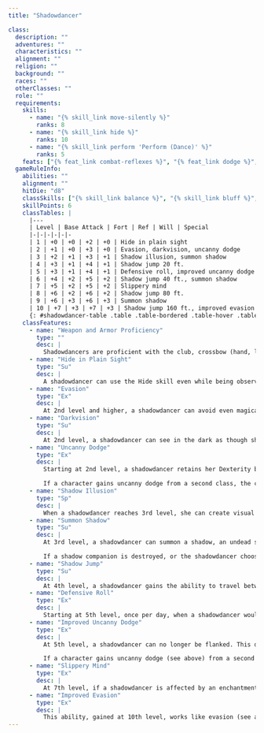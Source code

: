 ```yaml
---
title: "Shadowdancer"

class:
  description: ""
  adventures: ""
  characteristics: ""
  alignment: ""
  religion: ""
  background: ""
  races: ""
  otherClasses: ""
  role: ""
  requirements:
    skills:
      - name: "{% skill_link move-silently %}"
        ranks: 8
      - name: "{% skill_link hide %}"
        ranks: 10
      - name: "{% skill_link perform 'Perform (Dance)' %}"
        ranks: 5
    feats: ["{% feat_link combat-reflexes %}", "{% feat_link dodge %}", "{% feat_link mobility %}"]
  gameRuleInfo:
    abilities: ""
    alignment: ""
    hitDie: "d8"
    classSkills: ["{% skill_link balance %}", "{% skill_link bluff %}", "{% skill_link decipher-script %}", "{% skill_link diplomacy %}", "{% skill_link disguise %}", "{% skill_link escape-artist %}", "{% skill_link hide %}", "{% skill_link jump %}", "{% skill_link listen %}", "{% skill_link move-silently %}", "{% skill_link perform %}", "{% skill_link profession %}", "{% skill_link search %}", "{% skill_link sleight-of-hand %}", "{% skill_link spot %}", "{% skill_link tumble %}", "{% skill_link use-rope %}"]
    skillPoints: 6
    classTables: |
      |---
      | Level | Base Attack | Fort | Ref | Will | Special
      |-|-|-|-|-|-
      | 1 | +0 | +0 | +2 | +0 | Hide in plain sight
      | 2 | +1 | +0 | +3 | +0 | Evasion, darkvision, uncanny dodge
      | 3 | +2 | +1 | +3 | +1 | Shadow illusion, summon shadow
      | 4 | +3 | +1 | +4 | +1 | Shadow jump 20 ft.
      | 5 | +3 | +1 | +4 | +1 | Defensive roll, improved uncanny dodge
      | 6 | +4 | +2 | +5 | +2 | Shadow jump 40 ft., summon shadow
      | 7 | +5 | +2 | +5 | +2 | Slippery mind
      | 8 | +6 | +2 | +6 | +2 | Shadow jump 80 ft.
      | 9 | +6 | +3 | +6 | +3 | Summon shadow
      | 10 | +7 | +3 | +7 | +3 | Shadow jump 160 ft., improved evasion
      {: #shadowdancer-table .table .table-bordered .table-hover .table-striped data-caption="Table: The Shadowdancer" }
    classFeatures:
      - name: "Weapon and Armor Proficiency"
        type: ""
        desc: |
          Shadowdancers are proficient with the club, crossbow (hand, light, or heavy), dagger (any type), dart, mace, morningstar, quarterstaff, rapier, sap, shortbow (normal and composite), and short sword. Shadowdancers are proficient with light armor but not with shields.
      - name: "Hide in Plain Sight"
        type: "Su"
        desc: |
          A shadowdancer can use the Hide skill even while being observed. As long as she is within 10 feet of some sort of shadow, a shadowdancer can hide herself from view in the open without anything to actually hide behind. She cannot, however, hide in her own shadow.
      - name: "Evasion"
        type: "Ex"
        desc: |
          At 2nd level and higher, a shadowdancer can avoid even magical and unusual attacks with great agility. If she makes a successful Reflex saving throw against an attack that normally deals half damage on a successful save, she instead takes no damage. Evasion can be used only if the shadowdancer is wearing light armor or no armor. A helpless shadowdancer does not gain the benefit of evasion.
      - name: "Darkvision"
        type: "Su"
        desc: |
          At 2nd level, a shadowdancer can see in the dark as though she were permanently under the effect of a darkvision spell.
      - name: "Uncanny Dodge"
        type: "Ex"
        desc: |
          Starting at 2nd level, a shadowdancer retains her Dexterity bonus to AC (if any) regardless of being caught flat-footed or struck by an invisible attacker. (She still loses any Dexterity bonus to AC if immobilized.)

          If a character gains uncanny dodge from a second class, the character automatically gains improved uncanny dodge (see below).
      - name: "Shadow Illusion"
        type: "Sp"
        desc: |
          When a shadowdancer reaches 3rd level, she can create visual illusions. This ability's effect is identical to that of the arcane spell silent image and may be employed once per day.
      - name: "Summon Shadow"
        type: "Su"
        desc: |
          At 3rd level, a shadowdancer can summon a shadow, an undead shade. Unlike a normal shadow, this shadow's alignment matches that of the shadowdancer, and the creature cannot create spawn. The summoned shadow cannot be turned, rebuked, or commanded by any third party. This shadow serves as a companion to the shadowdancer and can communicate intelligibly with the shadowdancer. Every third level gained by the shadowdancer adds +2 HD (and the requisite base attack and base save bonus increases) to her shadow companion.

          If a shadow companion is destroyed, or the shadowdancer chooses to dismiss it, the shadowdancer must attempt a DC 15 Fortitude save. If the saving throw fails, the shadowdancer loses 200 experience points per shadowdancer level. A successful saving throw reduces the loss by half, to 100 XP per prestige class level. The shadowdancer's XP total can never go below 0 as the result of a shadow's dismissal or destruction. A destroyed or dismissed shadow companion cannot be replaced for 30 days.
      - name: "Shadow Jump"
        type: "Su"
        desc: |
          At 4th level, a shadowdancer gains the ability to travel between shadows as if by means of a dimension door spell. The limitation is that the magical transport must begin and end in an area with at least some shadow. A shadowdancer can jump up to a total of 20 feet each day in this way; this may be a single jump of 20 feet or two jumps of 10 feet each. Every two levels higher than 4th, the distance a shadowdancer can jump each day doubles (40 feet at 6th, 80 feet at 8th, and 160 feet at 10th). This amount can be split among many jumps, but each one, no matter how small, counts as a 10-foot increment.
      - name: "Defensive Roll"
        type: "Ex"
        desc: |
          Starting at 5th level, once per day, when a shadowdancer would be reduced to 0 hit points or less by damage in combat (from a weapon or other blow, not a spell or special ability), she can attempt to roll with the damage. She makes a Reflex saving throw (DC = damage dealt) and, if successful, takes only half damage from the blow. She must be aware of the attack and able to react to it in order to execute her defensive roll. If she is in a situation that would deny her any Dexterity bonus to AC, she can't attempt a defensive roll.
      - name: "Improved Uncanny Dodge"
        type: "Ex"
        desc: |
          At 5th level, a shadowdancer can no longer be flanked. This defense denies rogues the ability to use flank attacks to sneak attack the shadowdancer. The exception to this defense is that a rogue at least four levels higher than the shadowdancer can flank her (and thus sneak attack her).

          If a character gains uncanny dodge (see above) from a second class the character automatically gains improved uncanny dodge, and the levels from those classes stack to determine the minimum rogue level required to flank the character.
      - name: "Slippery Mind"
        type: "Ex"
        desc: |
          At 7th level, if a shadowdancer is affected by an enchantment and fails her saving throw, 1 round later she can attempt her saving throw again. She only gets this one extra chance to succeed at her saving throw. If it fails as well, the spell's effects occur normally.
      - name: "Improved Evasion"
        type: "Ex"
        desc: |
          This ability, gained at 10th level, works like evasion (see above). A shadowdancer takes no damage at all on successful saving throws against attacks that allow a Reflex saving throw for half damage. What's more, she takes only half damage even if she fails her saving throw.
---
```

